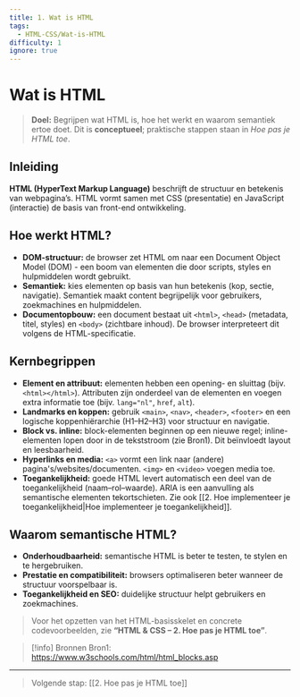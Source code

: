```yaml
---
title: 1. Wat is HTML
tags:
  - HTML-CSS/Wat-is-HTML
difficulty: 1
ignore: true
---
```


# Wat is HTML

> **Doel:** Begrijpen wat HTML is, hoe het werkt en waarom semantiek ertoe doet. Dit is **conceptueel**; praktische stappen staan in *Hoe pas je HTML toe*.

## Inleiding
**HTML (HyperText Markup Language)** beschrijft de structuur en betekenis van webpagina’s. HTML vormt samen met CSS (presentatie) en JavaScript (interactie) de basis van front-end ontwikkeling.

## Hoe werkt HTML?
- **DOM-structuur:** de browser zet HTML om naar een Document Object Model (DOM) - een boom van elementen die door scripts, styles en hulpmiddelen wordt gebruikt.
- **Semantiek:** kies elementen op basis van hun betekenis (kop, sectie, navigatie). Semantiek maakt content begrijpelijk voor gebruikers, zoekmachines en hulpmiddelen.
- **Documentopbouw:** een document bestaat uit `<html>`, `<head>` (metadata, titel, styles) en `<body>` (zichtbare inhoud). De browser interpreteert dit volgens de HTML-specificatie.

## Kernbegrippen
- **Element en attribuut:** elementen hebben een opening- en sluittag (bijv. `<html></html>`). Attributen zijn onderdeel van de elementen en voegen extra informatie toe (bijv. `lang="nl"`, `href`, `alt`).
- **Landmarks en koppen:** gebruik `<main>`, `<nav>`, `<header>`, `<footer>` en een logische koppenhiërarchie (H1–H2–H3) voor structuur en navigatie.
- **Block vs. inline:** block-elementen beginnen op een nieuwe regel; inline-elementen lopen door in de tekststroom (zie Bron1). Dit beïnvloedt layout en leesbaarheid.
- **Hyperlinks en media:** `<a>` vormt een link naar (andere) pagina's/websites/documenten. `<img>` en `<video>` voegen media toe.
- **Toegankelijkheid:** goede HTML levert automatisch een deel van de toegankelijkheid (naam–rol–waarde). ARIA is een aanvulling als semantische elementen tekortschieten. Zie ook [[2. Hoe implementeer je toegankelijkheid|Hoe implementeer je toegankelijkheid]].

## Waarom semantische HTML?
- **Onderhoudbaarheid:** semantische HTML is beter te testen, te stylen en te hergebruiken.
- **Prestatie en compatibiliteit:** browsers optimaliseren beter wanneer de structuur voorspelbaar is.
- **Toegankelijkheid en SEO:** duidelijke structuur helpt gebruikers en zoekmachines.

> Voor het opzetten van het HTML-basisskelet en concrete codevoorbeelden, zie **“HTML & CSS – 2. Hoe pas je HTML toe”**.

> [!info] Bronnen
> Bron1: https://www.w3schools.com/html/html_blocks.asp

---

> Volgende stap: [[2. Hoe pas je HTML toe]]